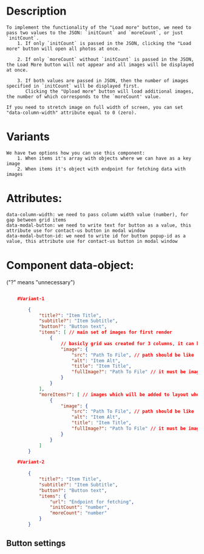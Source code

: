 # Description

    To implement the functionality of the "Load more" button, we need to pass two values ​​to the JSON: `initCount` and `moreCount`, or just `initCount`.
        1. If only `initCount` is passed in the JSON, clicking the "Load more" button will open all photos at once.
        
        2. If only `moreCount` without `initCount` is passed in the JSON, the Load More button will not appear and all images will be displayed at once.

        3. If both values ​​are passed in JSON, then the number of images specified in `initCount` will be displayed first. 
           Clicking the "Upload more" button will load additional images, the number of which corresponds to the `moreCount' value.

    If you need to stretch image on full width of screen, you can set "data-column-width" attribute equal to 0 (zero).

# Variants

    We have two options how you can use this component:
        1. When items it's array with objects where we can have as a key image 
        2. When items it's object with endpoint for fetching data with images

# Attributes:

    data-column-width: we need to pass column width value (number), for gap between grid items
    data-modal-button: we need to write text for button as a value, this attribute use for contact-us button in modal window 
    data-modal-button-id: we need to write id for button popup-id as a value, this attribute use for contact-us button in modal window

# Component data-object:

("?" means "unnecessary")

```json

    #Variant-1

        {
            "title?": "Item Title",
            "subtitle?": "Item Subtitle",
            "button?": "Button text",
            "items": [ // main set of images for first render
                {
                    // basicly grid was created for 3 columns, it can be changed by changing .grid-item width(it accepts value in percents) 
                    "image": {
                        "src": "Path To File", // path should be like '/assets/...../photo1.png' and changing only the numbers for the others images in the end of name of the file
                        "alt": "Item Alt",
                        "title": "Item Title",
                        "fullImage?": "Path To File" // it must be image for modal window, when we click on image from grid
                    }
                }
            ],
            "moreItems?": [ // images which will be added to layout when you press the button
                {
                    "image": {
                        "src": "Path To File", // path should be like '/assets/...../photo1.png' and changing only the numbers for the others images in the end of name of the file
                        "alt": "Item Alt",
                        "title": "Item Title",
                        "fullImage?": "Path To File" // it must be image for modal window, when we click on image from grid
                    }
                }
            ]
        }

    #Variant-2
    
        {
            "title?": "Item Title",
            "subtitle?": "Item Subtitle",
            "button?": "Button text",
            "items": {
                "url": "Endpoint for fetching",
                "initCount": "number",
                "moreCount": "number"
            }
        }

```

## Button settings
